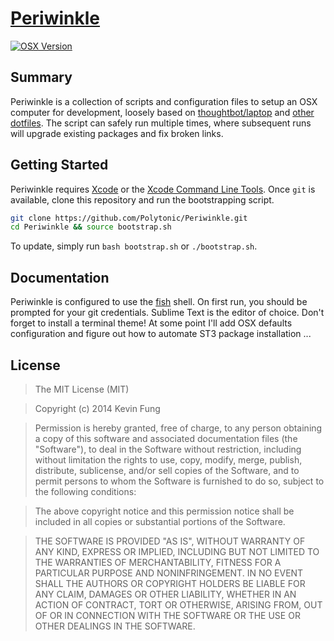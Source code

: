 # [Periwinkle](https://github.com/Polytonic/Periwinkle)
[![OSX Version](http://img.shields.io/badge/OSX-Yosemite-brightgreen.svg?style=flat-square)](https://www.apple.com/osx/)

## Summary
Periwinkle is a collection of scripts and configuration files to setup an OSX computer for development, loosely based on [thoughtbot/laptop](https://github.com/thoughtbot/laptop) and [other dotfiles](http://dotfiles.github.io/). The script can safely run multiple times, where subsequent runs will upgrade existing packages and fix broken links.

## Getting Started
Periwinkle requires [Xcode](https://itunes.apple.com/us/app/xcode/id497799835) or the [Xcode Command Line Tools](https://developer.apple.com/library/ios/technotes/tn2339/_index.html). Once `git` is available, clone this repository and run the bootstrapping script.

```bash
git clone https://github.com/Polytonic/Periwinkle.git
cd Periwinkle && source bootstrap.sh
```

To update, simply run `bash bootstrap.sh` or `./bootstrap.sh`.

## Documentation
Periwinkle is configured to use the [fish](http://fishshell.com/) shell. On first run, you should be prompted for your git credentials. Sublime Text is the editor of choice. Don't forget to install a terminal theme! At some point I'll add OSX defaults configuration and figure out how to automate ST3 package installation ...

## License
>The MIT License (MIT)

>Copyright (c) 2014 Kevin Fung

>Permission is hereby granted, free of charge, to any person obtaining a copy of this software and associated documentation files (the "Software"), to deal in the Software without restriction, including without limitation the rights to use, copy, modify, merge, publish, distribute, sublicense, and/or sell copies of the Software, and to permit persons to whom the Software is furnished to do so, subject to the following conditions:

>The above copyright notice and this permission notice shall be included in all copies or substantial portions of the Software.

>THE SOFTWARE IS PROVIDED "AS IS", WITHOUT WARRANTY OF ANY KIND, EXPRESS OR IMPLIED, INCLUDING BUT NOT LIMITED TO THE WARRANTIES OF MERCHANTABILITY, FITNESS FOR A PARTICULAR PURPOSE AND NONINFRINGEMENT. IN NO EVENT SHALL THE AUTHORS OR COPYRIGHT HOLDERS BE LIABLE FOR ANY CLAIM, DAMAGES OR OTHER LIABILITY, WHETHER IN AN ACTION OF CONTRACT, TORT OR OTHERWISE, ARISING FROM, OUT OF OR IN CONNECTION WITH THE SOFTWARE OR THE USE OR OTHER DEALINGS IN THE SOFTWARE.
